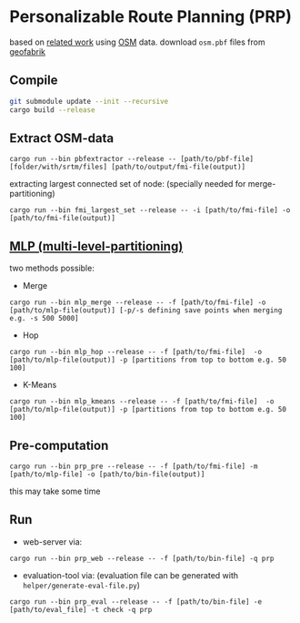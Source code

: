 # Personalizable Route Planning (PRP)

based on [related work](https://ad-publications.cs.uni-freiburg.de/GIS_personal_FS_2015.pdf) using [OSM](openstreetmap.org/) data. download `osm.pbf` files from [geofabrik](https://download.geofabrik.de/)

## Compile

```bash
git submodule update --init --recursive
cargo build --release
```

## Extract OSM-data

```shell
cargo run --bin pbfextractor --release -- [path/to/pbf-file] [folder/with/srtm/files] [path/to/output/fmi-file(output)]
```

extracting largest connected set of node: (specially needed for merge-partitioning)

```shell
cargo run --bin fmi_largest_set --release -- -i [path/to/fmi-file] -o [path/to/fmi-file(output)]
```

## [MLP (multi-level-partitioning)](https://en.wikipedia.org/wiki/Graph_partition#Multi-level_methods)

two methods possible:

- Merge

```shell
cargo run --bin mlp_merge --release -- -f [path/to/fmi-file] -o [path/to/mlp-file(output)] [-p/-s defining save points when merging e.g. -s 500 5000]
```

- Hop

```shell
cargo run --bin mlp_hop --release -- -f [path/to/fmi-file]  -o [path/to/mlp-file(output)] -p [partitions from top to bottom e.g. 50 100]
```

- K-Means

```shell
cargo run --bin mlp_kmeans --release -- -f [path/to/fmi-file]  -o [path/to/mlp-file(output)] -p [partitions from top to bottom e.g. 50 100]
```

## Pre-computation

```shell
cargo run --bin prp_pre --release -- -f [path/to/fmi-file] -m [path/to/mlp-file] -o [path/to/bin-file(output)]
```

this may take some time

## Run

- web-server via:

```shell
cargo run --bin prp_web --release -- -f [path/to/bin-file] -q prp
```

- evaluation-tool via: (evaluation file can be generated with `helper/generate-eval-file.py`)

```shell
cargo run --bin prp_eval --release -- -f [path/to/bin-file] -e [path/to/eval_file] -t check -q prp
```

